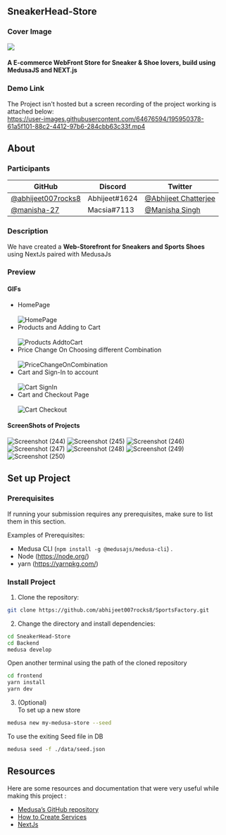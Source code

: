 ## SneakerHead-Store

### Cover Image
<img src="Cover.png"></img>
<br/>
#### A E-commerce WebFront Store for Sneaker & Shoe lovers, build using MedusaJS and NEXT.js 

### Demo Link

The Project isn't hosted but a screen recording of the project working is attached below: <br/>
https://user-images.githubusercontent.com/64676594/195950378-61a5f101-88c2-4412-97b6-284cbb63c33f.mp4

## About

### Participants

GitHub | Discord | Twitter
-- | -- | --
[@abhijeet007rocks8](https://github.com/abhijeet007rocks8) | Abhijeet#1624 | [@Abhijeet Chatterjee](https://twitter.com/Abhijee58090064)
[@manisha-27](https://github.com/manisha-27) | Macsia#7113 | [@Manisha Singh](https://twitter.com/Manisha87672782)


### Description

We have created a **Web-Storefront for Sneakers and Sports Shoes** <br/> 
using NextJs paired with MedusaJs

### Preview

#### GIFs
- HomePage <br/><br/>
![HomePage](https://user-images.githubusercontent.com/64676594/196001397-d5b9014b-847a-47a6-918f-33cc73a7cf16.gif)
- Products and Adding to Cart <br/><br/>
![Products AddtoCart](https://user-images.githubusercontent.com/64676594/196001407-7a30e2a3-c1ea-449e-b1ae-89a3fad0c71b.gif)
- Price Change On Choosing different Combination <br/><br/>
![PriceChangeOnCombination](https://user-images.githubusercontent.com/64676594/196001412-877d0e8e-72fa-4ea9-960d-5bbba9dfc5b3.gif)
- Cart and Sign-In to account <br/><br/>
![Cart SignIn](https://user-images.githubusercontent.com/64676594/196001439-24d4dc2d-0f1c-483d-9e94-d83a06e0d31d.gif)
- Cart and Checkout Page <br/><br/>
![Cart Checkout](https://user-images.githubusercontent.com/64676594/196001419-f3112dba-d241-494a-9096-9bf30e27d3da.gif)

#### ScreenShots of Projects
![Screenshot (244)](https://user-images.githubusercontent.com/64676594/195950548-361eece7-16c2-49e3-a049-39dc934dc231.png)
![Screenshot (245)](https://user-images.githubusercontent.com/64676594/195950551-71c0cbb0-d5ac-41ec-b2a2-83aece8dddcd.png)
![Screenshot (246)](https://user-images.githubusercontent.com/64676594/195950552-1c97bbd6-fa6b-4431-a5e1-e1cff10cf8ce.png)
![Screenshot (247)](https://user-images.githubusercontent.com/64676594/195950555-8365a54d-5deb-4eb2-8f72-f424223b0e2a.png)
![Screenshot (248)](https://user-images.githubusercontent.com/64676594/195950560-8b97d5a7-4719-4d49-baa6-32b2a828b7b2.png)
![Screenshot (249)](https://user-images.githubusercontent.com/64676594/195950563-c33cac3b-2263-4286-908a-b10d777dec5a.png)
![Screenshot (250)](https://user-images.githubusercontent.com/64676594/195950569-1f158ff2-8fb2-4044-aeb9-6607fd0f23e6.png)


## Set up Project

### Prerequisites

If running your submission requires any prerequisites, make sure to list them in this section.

Examples of Prerequisites:

- Medusa CLI (```npm install -g @medusajs/medusa-cli```) .
- Node (https://node.org/)
- yarn (https://yarnpkg.com/)

### Install Project

1. Clone the repository:

```bash
git clone https://github.com/abhijeet007rocks8/SportsFactory.git
```

2. Change the directory and install dependencies:

```bash
cd SneakerHead-Store
cd Backend
medusa develop
```
Open another terminal using the path of the cloned repository
```bash
cd frontend 
yarn install
yarn dev
```

3. (Optional)<br/>
To set up a new store 
```bash
medusa new my-medusa-store --seed
```

To use the exiting Seed file in DB
```bash
medusa seed -f ./data/seed.json
```

## Resources
Here are some resources and documentation that were very useful while making this project :

- [Medusa’s GitHub repository](https://github.com/medusajs/medusa)
- [How to Create Services](https://docs.medusajs.com/advanced/backend/services/create-service)
- [NextJs](https://nextjs.org/)
